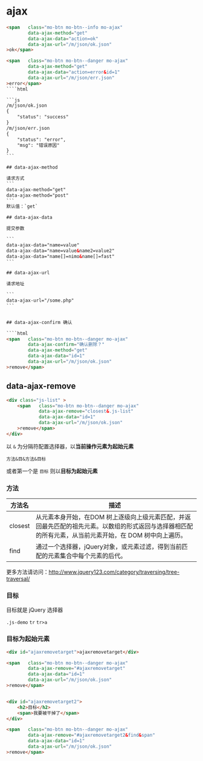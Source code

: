 # ajax


````html
<span   class="mo-btn mo-btn--info mo-ajax"
        data-ajax-method="get"
        data-ajax-data="action=ok"
        data-ajax-url="/m/json/ok.json"
>ok</span>

<span   class="mo-btn mo-btn--danger mo-ajax"
        data-ajax-method="get"
        data-ajax-data="action=error&id=1"
        data-ajax-url="/m/json/err.json"
>error</span>
````html

```js
/m/json/ok.json
{
    "status": "success"
}
/m/json/err.json
{
    "status": "error",
    "msg": "错误原因"
}
```

## data-ajax-method

请求方式
```
data-ajax-method="get"
data-ajax-method="post"
```
默认值：`get`

## data-ajax-data

提交参数

```
data-ajax-data="name=value"
data-ajax-data="name=value&name2=value2"
data-ajax-data="name[]=nimo&name[]=fast"
```

## data-ajax-url

请求地址

```
data-ajax-url="/some.php"
```


## data-ajax-confirm 确认

````html
<span   class="mo-btn mo-btn--danger mo-ajax"
        data-ajax-confirm="确认删除？"
        data-ajax-method="get"
        data-ajax-data="id=1"  
        data-ajax-url="/m/json/ok.json"
>remove</span>
````

## data-ajax-remove


````html
<div class="js-list" >
    <span   class="mo-btn mo-btn--danger mo-ajax"
            data-ajax-remove="closest&.js-list"
            data-ajax-data="id=1"  
            data-ajax-url="/m/json/ok.json"
    >remove</span>
</div>
````

以 `&` 为分隔符配置选择器，以**当前操作元素为起始元素**

`方法&目&方法&目标`

或者第一个是 `目标` 则以**目标为起始元素**

### 方法

| 方法名 | 描述 |
|-------|-----|
| closest | 从元素本身开始，在DOM 树上逐级向上级元素匹配，并返回最先匹配的祖先元素。以数组的形式返回与选择器相匹配的所有元素，从当前元素开始，在 DOM 树中向上遍历。 |
| find | 通过一个选择器，jQuery对象，或元素过滤，得到当前匹配的元素集合中每个元素的后代。 |

更多方法请访问：http://www.jquery123.com/category/traversing/tree-traversal/

### 目标

目标就是 jQuery 选择器

`.js-demo` `tr` `tr>a`


### 目标为起始元素

````html
<div id="ajaxremovetarget">ajaxremovetarget</div>

<span   class="mo-btn mo-btn--danger mo-ajax"
        data-ajax-remove="#ajaxremovetarget"
        data-ajax-data="id=1"  
        data-ajax-url="/m/json/ok.json"
>remove</span>


<div id="ajaxremovetarget2">
    <h2>目标</h2>
    <span>我要被干掉了</span>
</div>

<span   class="mo-btn mo-btn--danger mo-ajax"
        data-ajax-remove="#ajaxremovetarget2&find&span"
        data-ajax-data="id=1"  
        data-ajax-url="/m/json/ok.json"
>remove</span>
````
<!--
## data-ajax-form 弹出表单

````html
<script type="text/javascript">
[
    {
        "label": "用户名",
        "name": "user",
        "value": ""        
    }
]
</script>
<span   class="mo-btn mo-btn--info mo-ajax"
        data-ajax-form="prev"
        data-ajax-data="id=1"  
        data-ajax-url="/m/json/ok.json"
>form</span>
```` -->
